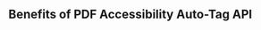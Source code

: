 <TitleBlock slots="heading" theme="lightest" className="titleBlock-align-left zig-zag-title"/>

## Benefits of PDF Accessibility Auto-Tag API